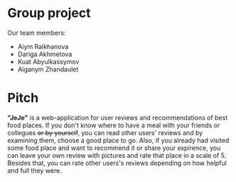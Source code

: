 # Group project
Our team members:
- Aiym Raikhanova
- Dariga Akhmetova 
- Kuat Abyulkassymov
- Aiganym Zhandaulet

# Pitch
**"JeJe"** is a web-application for user reviews and recommendations of best food places. If you don't know where to have a meal with your friends or collegues ~~or by yourself~~, you can read other users' reviews and by examining them, choose a good place to go. Also, if you already had visited some food place and want to recommend it or share your expirence, you can leave your own review with pictures and rate that place in a scale of 5. Besides that, you can rate other users's reviews depending on how helpful and full they were.  
